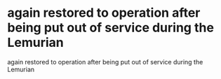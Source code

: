 # again restored to operation after being put out of service during the Lemurian

again restored to operation after being put out of service during the Lemurian
